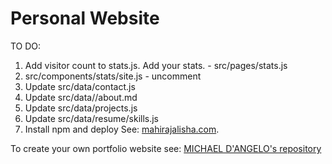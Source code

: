 # Personal Website
TO DO:
1. Add visitor count to stats.js. Add your stats. - src/pages/stats.js
2. src/components/stats/site.js - uncomment
3. Update src/data/contact.js
4. Update src/data//about.md
5. Update src/data/projects.js
6. Update src/data/resume/skills.js
7. Install npm and deploy
See: [mahirajalisha.com](https://mahirobot.github.io/).

To create your own portfolio website see: [MICHAEL D'ANGELO's repository](https://github.com/mldangelo/personal-site)
